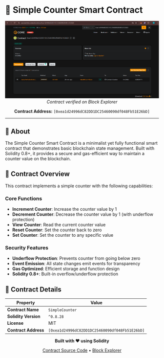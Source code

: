 # 🔢 Simple Counter Smart Contract

<div align="center">

![Contract Screenshot](./utils/newcont.png)
_Contract verified on Block Explorer_

**Contract Address:** `[0xea1d24996dC82DD1DC25460090df048Fb51E26bD]`

</div>

---

## 📖 About

The Simple Counter Smart Contract is a minimalist yet fully functional smart contract that demonstrates basic blockchain state management. Built with Solidity 0.8+, it provides a secure and gas-efficient way to maintain a counter value on the blockchain.

## 🎯 Contract Overview

This contract implements a simple counter with the following capabilities:

### Core Functions

- **Increment Counter**: Increase the counter value by 1
- **Decrement Counter**: Decrease the counter value by 1 (with underflow protection)
- **View Counter**: Read the current counter value
- **Reset Counter**: Set the counter back to zero
- **Set Counter**: Set the counter to any specific value

### Security Features

- **Underflow Protection**: Prevents counter from going below zero
- **Event Emission**: All state changes emit events for transparency
- **Gas Optimized**: Efficient storage and function design
- **Solidity 0.8+**: Built-in overflow/underflow protection

## 🔧 Contract Details

| Property             | Value                                          |
| -------------------- | ---------------------------------------------- |
| **Contract Name**    | `SimpleCounter`                                |
| **Solidity Version** | `^0.8.28`                                      |
| **License**          | MIT                                            |
| **Contract Address** | `[0xea1d24996dC82DD1DC25460090df048Fb51E26bD]` |

<div align="center">

**Built with ❤️ using Solidity**

[Contract Source Code](https://github.com/srijan399/test-contract-core) • [Block Explorer](https://scan.test2.btcs.network/address/0xea1d24996dC82DD1DC25460090df048Fb51E26bD)


</div>
